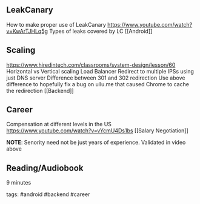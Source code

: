 ## LeakCanary
How to make proper use of LeakCanary https://www.youtube.com/watch?v=KwArTJHLq5g
Types of leaks covered by LC
[[Android]]

## Scaling
https://www.hiredintech.com/classrooms/system-design/lesson/60
Horizontal vs Vertical scaling
Load Balancer
Redirect to multiple IPSs using just DNS server
Difference between 301 and 302 redirection
Use above difference to hopefully fix a bug on ullu.me that caused Chrome to cache the redirection
[[Backend]]

## Career
Compensation at different levels in the US
https://www.youtube.com/watch?v=vYcmU4Ds1bs
[[Salary Negotiation]]

**NOTE**: Senority need not be just years of experience. Validated in video above

## Reading/Audiobook
9 minutes

tags: #android #backend #career